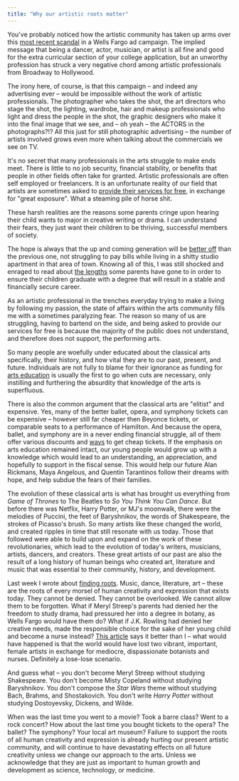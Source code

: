 ```yaml
---
title: "Why our artistic roots matter"
---
```


You've probably noticed how the artistic community has taken up arms over this [most recent scandal](http://www.abc10.com/news/local/lincoln/wells-fargos-new-ad-campaign-upsets-artists/313394967) in a Wells Fargo ad campaign. The implied message that being a dancer, actor, musician, or artist is all fine and good for the extra curricular section of your college application, but an unworthy profession has struck a very negative chord among artistic professionals from Broadway to Hollywood.

The irony here, of course, is that this campaign – and indeed any advertising ever – would be impossible without the work of artistic professionals. The photographer who takes the shot, the art directors who stage the shot, the lighting, wardrobe, hair and makeup professionals who light and dress the people in the shot, the graphic designers who make it into the final image that we see, and – oh yeah – the ACTORS in the photographs?!? All this just for still photographic advertising – the number of artists involved grows even more when talking about the commercials we see on TV.

It's no secret that many professionals in the arts struggle to make ends meet. There is little to no job security, financial stability, or benefits that people in other fields often take for granted. Artistic professionals are often self employed or freelancers. It is an unfortunate reality of our field that artists are sometimes asked to [provide their services for free](http://www.artcrank.com/news/2016/6/28/whats-wrong-with-asking-people-to-work-for-free), in exchange for "great exposure". What a steaming pile of horse shit.

These harsh realities are the reasons some parents cringe upon hearing their child wants to major in creative writing or drama. I can understand their fears, they just want their children to be thriving, successful members of society.

The hope is always that the up and coming generation will be [better off](https://lefarfalleblog.wordpress.com/2016/09/05/today-for-millanniels-by-millennials/) than the previous one, not struggling to pay bills while living in a shitty studio apartment in that area of town. Knowing all of this, I was still shocked and enraged to read about [the lengths](https://www.washingtonpost.com/posteverything/wp/2016/09/02/meet-the-parents-who-wont-let-their-children-study-literature/?utm_term=.ece0506bb956) some parents have gone to in order to ensure their children graduate with a degree that will result in a stable and financially secure career.

As an artistic professional in the trenches everyday trying to make a living by following my passion, the state of affairs within the arts community fills me with a sometimes paralyzing fear. The reason so many of us are struggling, having to bartend on the side, and being asked to provide our services for free is because the majority of the public does not understand, and therefore does not support, the performing arts. 

So many people are woefully under educated about the classical arts specifically, their history, and how vital they are to our past, present, and future. Individuals are not fully to blame for their ignorance as funding for [arts education](http://www.nytimes.com/1993/02/03/us/as-schools-trim-budgets-the-arts-lose-their-place.html?pagewanted=all) is usually the first to go when cuts are necessary, only instilling and furthering the absurdity that knowledge of the arts is superfluous.

There is also the common argument that the classical arts are "elitist" and expensive. Yes, many of the better ballet, opera, and symphony tickets can be expensive – however still far cheaper then Beyonce tickets, or comparable seats to a performance of Hamilton. And because the opera, ballet, and symphony are in a never ending financial struggle, all of them offer various discounts and [ways](https://www.theguardian.com/music/2012/mar/04/cinemas-show-opera-ballet-3d) to get cheap tickets. If the emphasis on arts education remained intact, our young people would grow up with a knowledge which would lead to an understanding, an appreciation, and hopefully to support in the fiscal sense. This would help our future Alan Rickmans, Maya Angelous, and Quentin Tarantinos follow their dreams with hope, and help subdue the fears of their families.

The evolution of these classical arts is what has brought us everything from *Game of Thrones* to The Beatles to *So You Think You Can Dance*. But before there was Netflix, Harry Potter, or MJ's moonwalk, there were the melodies of Puccini, the feet of Baryshnikov, the words of Shakespeare, the strokes of Picasso's brush. So many artists like these changed the world, and created ripples in time that still resonate with us today. Those that followed were able to build upon and expand on the work of these revolutionaries, which lead to the evolution of today's writers, musicians, artists, dancers, and creators. These great artists of our past are also the result of a long history of human beings who created art, literature and music that was essential to their community, history, and development.

Last week I wrote about [finding roots](/when-lost-find-roots/). Music, dance, literature, art – these are the roots of every morsel of human creativity and expression that exists today. They cannot be denied. They cannot be overlooked. We cannot allow them to be forgotten. What if Meryl Streep's parents had denied her the freedom to study drama, had pressured her into a degree in botany, as Wells Fargo would have them do? What if J.K. Rowling had denied her creative needs, made the responsible choice for the sake of her young child and become a nurse instead? [This article](http://www.forbes.com/sites/emilywillingham/2016/09/04/wells-fargo-encourages-budding-actors-to-become-botanists-and-apologizes/#395059074a56) says it better than I – what would have happened is that the world would have lost two vibrant, important, female artists in exchange for mediocre, dispassionate botanists and nurses. Definitely a lose-lose scenario.

And guess what – you don't become Meryl Streep without studying Shakespeare. You don't become Misty Copeland without studying Baryshnikov. You don't compose the *Star Wars* theme without studying Bach, Brahms, and Shostakovich. You don't write *Harry Potter* without studying Dostoyevsky, Dickens, and Wilde.

When was the last time you went to a movie? Took a barre class? Went to a rock concert? How about the last time you bought tickets to the opera? The ballet? The symphony? Your local art museum? Failure to support the roots of all human creativity and expression is already hurting our present artistic community, and will continue to have devastating effects on all future creativity unless we change our approach to the arts. Unless we acknowledge that they are just as important to human growth and development as science, technology, or medicine.
